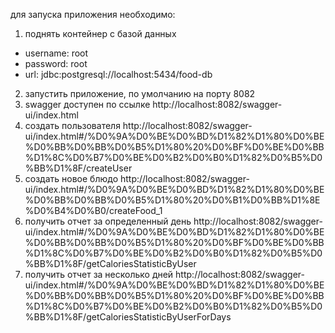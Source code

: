 для запуска приложения необходимо:
1) поднять контейнер с базой данных
- username: root 
- password: root
- url: jdbc:postgresql://localhost:5434/food-db

2) запустить приложение, по умолчанию на порту 8082
3) swagger доступен по ссылке http://localhost:8082/swagger-ui/index.html
4) создать пользователя http://localhost:8082/swagger-ui/index.html#/%D0%9A%D0%BE%D0%BD%D1%82%D1%80%D0%BE%D0%BB%D0%BB%D0%B5%D1%80%20%D0%BF%D0%BE%D0%BB%D1%8C%D0%B7%D0%BE%D0%B2%D0%B0%D1%82%D0%B5%D0%BB%D1%8F/createUser
5) создать новое блюдо http://localhost:8082/swagger-ui/index.html#/%D0%9A%D0%BE%D0%BD%D1%82%D1%80%D0%BE%D0%BB%D0%BB%D0%B5%D1%80%20%D0%B1%D0%BB%D1%8E%D0%B4%D0%B0/createFood_1
6) получить отчет за определенный день http://localhost:8082/swagger-ui/index.html#/%D0%9A%D0%BE%D0%BD%D1%82%D1%80%D0%BE%D0%BB%D0%BB%D0%B5%D1%80%20%D0%BF%D0%BE%D0%BB%D1%8C%D0%B7%D0%BE%D0%B2%D0%B0%D1%82%D0%B5%D0%BB%D1%8F/getCaloriesStatisticByUser
7) получить отчет за несколько дней http://localhost:8082/swagger-ui/index.html#/%D0%9A%D0%BE%D0%BD%D1%82%D1%80%D0%BE%D0%BB%D0%BB%D0%B5%D1%80%20%D0%BF%D0%BE%D0%BB%D1%8C%D0%B7%D0%BE%D0%B2%D0%B0%D1%82%D0%B5%D0%BB%D1%8F/getCaloriesStatisticByUserForDays

